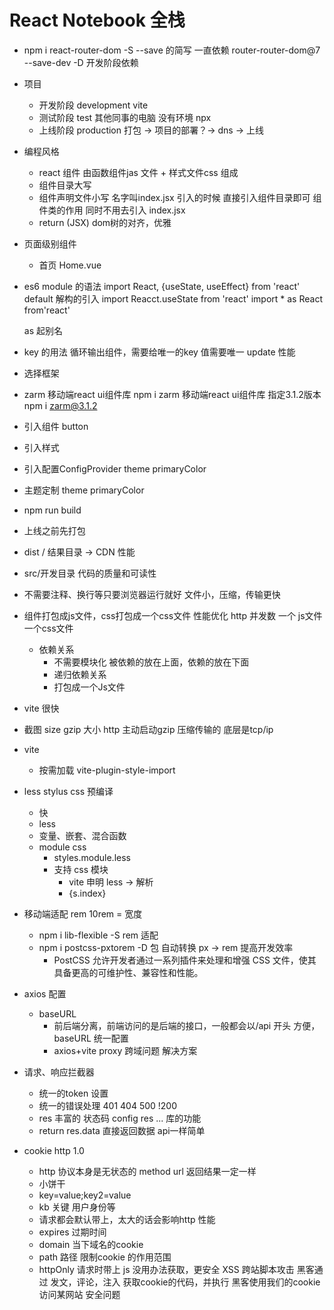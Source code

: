 # React Notebook 全栈

- npm i react-router-dom -S
  --save 的简写 一直依赖 router-router-dom@7
  --save-dev -D 开发阶段依赖
- 项目 
  - 开发阶段 development vite
  - 测试阶段 test 其他同事的电脑 没有环境 npx
  - 上线阶段 production  打包  -> 项目的部署？-> dns -> 上线
- 编程风格
  - react 组件 由函数组件jas 文件 + 样式文件css 组成
   - 组件目录大写 
   - 组件声明文件小写 名字叫index.jsx
   引入的时候 直接引入组件目录即可 组件类的作用 同时不用去引入 index.jsx
  - return (JSX) dom树的对齐，优雅
  
- 页面级别组件
  - 首页
    Home.vue
- es6 module 的语法
  import React, {useState, useEffect} from 'react'
  default 解构的引入 
  import Reacct.useState from 'react'
  import * as React from'react'

  as 起别名
- key 的用法
  循环输出组件，需要给唯一的key  值需要唯一
  update 性能

- 选择框架 
 - zarm 移动端react ui组件库
  npm i zarm 移动端react ui组件库
  指定3.1.2版本 npm i zarm@3.1.2
 - 引入组件 button
 - 引入样式
 - 引入配置ConfigProvider theme primaryColor
 - 主题定制 theme primaryColor 
- npm run build
 - 上线之前先打包
 - dist / 结果目录 -> CDN
   性能 
  - src/开发目录
    代码的质量和可读性
  - 不需要注释、换行等只要浏览器运行就好
    文件小，压缩，传输更快
  - 组件打包成js文件，css打包成一个css文件
    性能优化  http 并发数 一个 js文件 一个css文件
    - 依赖关系 
      - 不需要模块化
        被依赖的放在上面，依赖的放在下面
      - 递归依赖关系
      - 打包成一个Js文件
  - vite 很快
  - 截图
    size gzip 大小 http 主动启动gzip 压缩传输的
    底层是tcp/ip
    
- vite 
  - 按需加载 vite-plugin-style-import 
  
- less stylus css 预编译 
  - 快
  - less 
  - 变量、嵌套、混合函数
  - module css
    - styles.module.less
    - 支持 css 模块
      - vite 申明 less -> 解析
      - {s.index} 

- 移动端适配 
  rem  10rem = 宽度
  - npm i lib-flexible -S   rem 适配
  - npm i postcss-pxtorem -D  包 自动转换 px -> rem 提高开发效率
    - PostCSS 允许开发者通过一系列插件来处理和增强 CSS 文件，使其具备更高的可维护性、兼容性和性能。
  
- axios 配置 
  - baseURL 
    - 前后端分离，前端访问的是后端的接口，一般都会以/api 开头
    方便，baseURL 统一配置
    - axios+vite proxy
      跨域问题 解决方案
- 请求、响应拦截器
  - 统一的token 设置
  - 统一的错误处理 401 404 500 !200
  - res 丰富的 状态码 config res ... 库的功能
  - return res.data 直接返回数据 api一样简单 
- cookie http 1.0
  - http 协议本身是无状态的 method url 返回结果一定一样
  - 小饼干
  - key=value;key2=value
  - kb 关键 用户身份等
  - 请求都会默认带上，太大的话会影响http 性能
  - expires 过期时间
  - domain 当下域名的cookie 
  - path 路径 限制cookie 的作用范围
  - httpOnly 请求时带上 js 没用办法获取，更安全
     XSS 跨站脚本攻击 黑客通过 发文，评论，注入 获取cookie的代码，并执行 黑客使用我们的cookie 访问某网站 安全问题
  <script> < &lt; &gt; >
  - secure 安全的 只有https 协议才会带上
## 业务开发
- NavBar组件
  - components 公共组件
  - zarm TabBar TabBar.Item
    activeKey itemKey
  - change setActiveKey
  - icon 
    - iconfont 定制
  - showNavBar 
    - 默认是false,路由切换showNavBar true
    - 伪代码 当业务复杂或不太熟悉时可用 useLocation 拿到当前的路由，解构出路径 pathname
    - useEffect 监听 路由变化
- react hooks ?
  - useState 响应式
  - useEffect 生命周期 副作用
    - memo 缓存组件
  - useMemo 缓存计算结果
  - useCallback 缓存函数
  - useContext 跨组件通信
  - react-router-dom useNavigate useLocation
  - 函数式编程思想 use hooks 很方便的作用
- react-router-dom
  BrowserRouter HashRouter
  Router Routes Route 组件
  useNavigate useLocation 属于路由， 路由改变 更新
  useEffect 依赖 观察路由变化

- CustomIcon 的组件
  Icon.createFromIconfont
  
- react-router-dom
  userNavigate hook
  navigateTo('/user')
  必须放在router 组件下面
- 单页应用 SPA single page application 看过去像一个页面，移动端
  - 单页面应用 只有一个html 页面，所有的内容都在一个页面上
  - 传统的a 标签 刷新页面 服务器重新渲染，所有的html，白屏 慢 体验不好
  - vue/react 优化体验
    - 不能白屏 不要去刷新整个页面 NavBar 
    - HashRouter / HistoryRouter 支持 hashChange pushState
      不用 a 标签 由router 统一管理
    - Router router-view 一副牌 看到最上面一张 

- react props 类型的约束 
  - prop-types 
  - 函数组件对象 propTypes 属性
  - PropTypes.bool

- css
  - react module css
  - less
    嵌套
    &
    :global 
  - iconfont 性能优化
  - line-gradient 线性渐变 代替图片 性能更好
  - pxtorem 
  - 
- 功能需求分析
  - 登录、注册切换功能
   - 切换下面的表单 useState type login/register
   - onClick 切换 type 
   - type active 
   - useEffect + useLocation  url / logi /register  


- 项目用了哪些包？
  - classnames 动态类名的逻辑安排
  
- 记账产品
 - 账单首页
  - 时间和类型 查询
  - 账单列表
- 可视化账单 数据
  echarts 图标展示
- CRUD 用户 账单
 - jwt
 - 跨域
 - 文件上传
- 我的

## 用户页面的静态开发
 - 行内样式
 {{"":""}}
 - nth-of-type 会根据元素的类型进行计数
 - align-slef baseline 主轴是纵向的， 对其子元素的宽度

 - react 和 vue slot 和 props.children 区别
   - 以modal 组件为例的 通用组件 万达 负责招商
   - 需要强大的定制性 入驻
     title footer props string | JSX 传入  
   - content 表单 | JSX .... slot (插槽，具名插槽)
## AI 特性
   - prompt 提效的模版
   假如你是前端工程师 使用react + javascript 技术栈， 请根据上图分析功能模块和交互细节 给出要开发的功能点， 难点 和预计需要的开发时间。 只需要开发前端， 后端不需要考虑。

## 首页 静态开发
- 先想清楚、再动手 ai
  了解需求的prompt 模板
  
- 用户的账单列表
  - 所有，按时间排序 倒序 分页
  - 按类型查询(支出 | 收入)
  - 按月份查询
- 整个页面的统计 响应式
- 按日期分组
  列表 细节 并进行支出和收入的统计
- 交互
   - 类型的弹出
   - 日期的弹出
   - 新增支出的弹出
- 开发时间